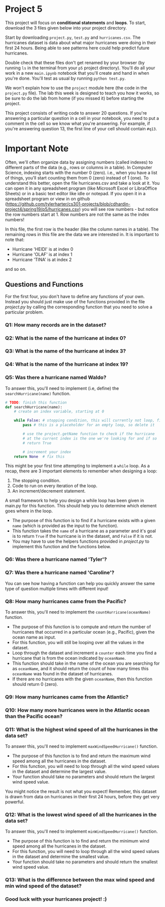 # Project 5

This project will focus on **conditional statements** and **loops**. To start,
download the 3 files given below into your project directory.

Start by downloading `project.py`, `test.py` and `hurricanes.csv`. The hurricanes dataset is data about what major hurricanes were doing in their first 24 hours. Being able to see patterns here could help predict future hurricanes.

Double check that these files don't get renamed by your browser (by
running `ls` in the terminal from your `p5` project directory).
You'll do all your work in a new `main.ipynb` notebook that you'll
create and hand in when you're done.  You'll test as usual by running
`python test.py`.

We won't explain how to use the `project` module here (the code in the
`project.py` file).  The lab this week is designed to teach you how it
works, so be sure to do the lab from home (if you missed it) before
starting the project.

This project consists of writing code to answer 20 questions.  If
you're answering a particular question in a cell in your notebook, you
need to put a comment in the cell so we know what you're answering.
For example, if you're answering question 13, the first line of your
cell should contain `#q13`.

# Important Note
Often, we'll often organize data by assigning numbers (called indexes) to different parts of the data (e.g., rows or columns in a table). In Computer Science, indexing starts with the number 0 (zero).
i.e., when you have a list of things, you'll start counting them
from 0 (zero) instead of 1 (one). To understand this better, open
the file hurricanes.csv and take a look at it. You can open it in any spreadsheet program (like Microsoft Excel or LibraOffice Sheets) or in a basic text editor like idle or notepad. If you open it in a spreadsheet program or view in on github (https://github.com/tylerharter/cs301-projects/blob/cdhardin-project4/spring19/p5/hurricanes.csv) you will see row numbers - but notice the row numbers start at 1. Row numbers are not the same as the index numbers!

In this file, the
first row is the header (like the column names in a table).
The remaining rows in this file are the data we are interested in.
It is important to note that:
* Hurricane 'HEIDI' is at index 0
* Hurricane 'OLAF' is at index 1
* Hurricane 'TINA' is at index 2

and so on.


## Questions and Functions

For the first four, you don't have to define
any functions of your own. Instead you should just make use of the
functions provided in the file *project.py* by calling the corresponding
function that you need to solve a particular problem.
### Q1: How many records are in the dataset?
### Q2: What is the name of the hurricane at index 0?
### Q3: What is the name of the hurricane at index 3?
### Q4: What is the name of the hurricane at index 19?

### Q5: Was there a hurricane named Waldo?

To answer this, you'll need to implement (i.e, define) the `searchHurricane(name)` function.

```python
# TODO: finish this function
def searchHurricane(name):
    # create an index variable, starting at 0

    while False: # stopping condition, this will currently not loop, fix it
        pass # this is a placeholder for an empty loop, so delete it

        # use the project.getName function to check if the hurricane
        # at the current index is the one we're looking for and if so
        # return True

        # increment your index
    return None  # fix this
```

This might be your first time attempting to implement a `while` loop.
As a recap, there are 3 important elements to remember when designing a loop:

1. The stopping condition.
2. Code to run on every iteration of the loop.
3. An increment/decrement statement.

A small framework to help you design a while loop has been given in main.py for this function.
This should help you to determine which element goes where in the loop.
* The purpose of this function is to find if a hurricane exists with a given
`name` (which is provided as the input to the function).
* This function takes the `name` of a hurricane as a parameter
and it's goal is to return `True` if the hurricane is in the dataset, and
`False` if it is not.
* You may have to use the helpers functions provided in *project.py*
to implement this function and the functions below.

### Q6: Was there a hurricane named 'Tyler'?

### Q7: Was there a hurricane named 'Caroline'?
You can see how having a function can help you quickly answer the same type of question multiple times with different input!

### Q8: How many hurricanes came from the Pacific?

To answer this, you'll need to implement the `countHurricane(oceanName)` function.
* The purpose of this function is to compute and return the number of
hurricanes that occurred in a particular ocean (e.g., Pacific), given the
ocean name as input.
* For this function, you will still be looping over all the values in the dataset.
* Loop through the dataset and increment a `counter` each time you find a hurricane that is from the ocean indicated by `oceanName`.
* This function should take in the name of the ocean you are searching for as `oceanName`, and it should return the count of how many times this `oceanName` was found in the dataset of hurricanes.
* If there are no hurricanes with the given `oceanName`, then this function should return 0 (zero).

### Q9: How many hurricanes came from the Atlantic?

### Q10: How many more hurricanes were in the Atlantic ocean than the Pacific ocean?

### Q11: What is the highest wind speed of all the hurricanes in the data set?

To answer this, you'll need to implement `maxWindSpeedHurricane()` function.
* The purpose of this function is to find and return the maximum wind speed
among all the hurricanes in the dataset.
* For this function, you will need to loop through all the wind speed values in the dataset and determine the largest value.
* Your function should take no parameters and should return the largest wind speed value.

You might notice the result is not what you expect! Remember, this dataset is drawn from data on hurricanes in their first 24 hours, before they get very powerful.

### Q12: What is the lowest wind speed of all the hurricanes in the data set?
To answer this, you'll need to implement  `minWindSpeedHurricane()` function.
* The purpose of this function is to find and return the minimum wind speed
among all the hurricanes in the dataset.
* For this function, you will need to loop through all the wind speed values in the dataset and determine the smallest value.
* Your function should take no parameters and should return the smallest wind speed value.


### Q13: What is the difference between the max wind speed and min wind speed of the dataset?


### Good luck with your hurricanes project! :)
